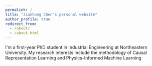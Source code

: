 ```yaml
---
permalink: /
title: "Jianhong Chen's personal website"
author_profile: true
redirect_from: 
  - /about/
  - /about.html
---
```


I'm a first-year PhD student in Industrial Engineering at Northeastern University. My research interests include the methodology of Causal Representation Learning and Physics-Informed Machine Learning
